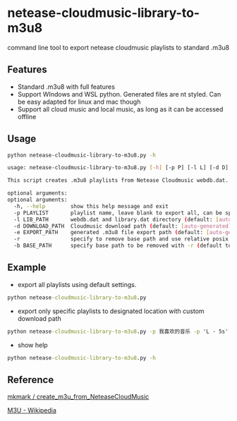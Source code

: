 # netease-cloudmusic-library-to-m3u8
command line tool to export netease cloudmusic playlists to standard .m3u8

## Features
- Standard .m3u8 with full features
- Support WIndows and WSL python. Generated files are nt styled. Can be easy adapted for linux and mac though
- Support all cloud music and local music, as long as it can be accessed offline

## Usage
```bash
python netease-cloudmusic-library-to-m3u8.py -h

usage: netease-cloudmusic-library-to-m3u8.py [-h] [-p P] [-l L] [-d D] [-e E]

This script creates .m3u8 playlists from Netease Cloudmusic webdb.dat.

optional arguments:
optional arguments:
  -h, --help        show this help message and exit
  -p PLAYLIST       playlist name, leave blank to export all, can be specified multiple times (default: [])
  -l LIB_PATH       webdb.dat and library.dat directory (default: [auto-generated])
  -d DOWNLOAD_PATH  Cloudmusic download path (default: [auto-generated])
  -e EXPORT_PATH    generated .m3u8 file export path (default: [auto-generated])
  -r                specify to remove base path and use relative posix path
  -b BASE_PATH      specify base path to be removed with -r (default to export_path)
```

## Example
- export all playlists using default settings.
```bat
python netease-cloudmusic-library-to-m3u8.py
```
- export only specific playlists to designated location with custom download path
```bat
python netease-cloudmusic-library-to-m3u8.py -p 我喜欢的音乐 -p 'L - 5s' -d D:\Users\Mark\Music\Cloudmusic -e D:\Users\Mark\Music\Playlists\
```
- show help
```bat
python netease-cloudmusic-library-to-m3u8.py -h
```

## Reference
[mkmark / create_m3u_from_NeteaseCloudMusic](https://github.com/mkmark/create_m3u_from_NeteaseCloudMusic)

[M3U - Wikipedia](https://en.wikipedia.org/wiki/M3U)